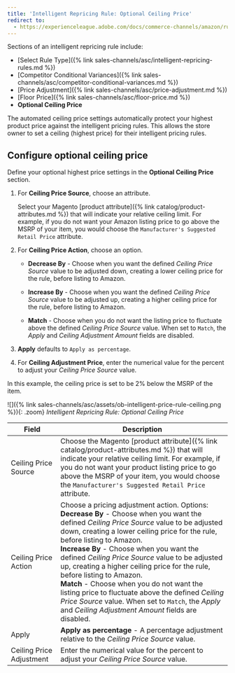 ```yaml
---
title: 'Intelligent Repricing Rule: Optional Ceiling Price'
redirect to:
  - https://experienceleague.adobe.com/docs/commerce-channels/amazon/rules/pricing-rules/optional-ceiling-price.html
---
```



Sections of an intelligent repricing rule include:

- [Select Rule Type]({% link sales-channels/asc/intelligent-repricing-rules.md %})
- [Competitor Conditional Variances]({% link sales-channels/asc/competitor-conditional-variances.md %})
- [Price Adjustment]({% link sales-channels/asc/price-adjustment.md %})
- [Floor Price]({% link sales-channels/asc/floor-price.md %})
- **Optional Ceiling Price**

The automated ceiling price settings automatically protect your highest product price against the intelligent pricing rules. This allows the store owner to set a ceiling (highest price) for their intelligent pricing rules.

## Configure optional ceiling price

Define your optional highest price settings in the **Optional Ceiling Price** section.

1. For **Ceiling Price Source**, choose an attribute.

   Select your Magento [product attribute]({% link catalog/product-attributes.md %}) that will indicate your relative ceiling limit. For example, if you do not want your Amazon listing price to go above the MSRP of your item, you would choose the `Manufacturer's Suggested Retail Price` attribute.

1. For **Ceiling Price Action**, choose an option.

   - **Decrease By** - Choose when you want the defined _Ceiling Price Source_ value to be adjusted down, creating a lower ceiling price for the rule, before listing to Amazon.

   - **Increase By** - Choose when you want the defined _Ceiling Price Source_ value to be adjusted up, creating a higher ceiling price for the rule, before listing to Amazon.

   - **Match** - Choose when you do not want the listing price to fluctuate above the defined _Ceiling Price Source_ value. When set to `Match`, the _Apply_ and _Ceiling Adjustment Amount_ fields are disabled.

1. **Apply** defaults to `Apply as percentage`.

1. For **Ceiling Adjustment Price**, enter the numerical value for the percent to adjust your _Ceiling Price Source_ value.

In this example, the ceiling price is set to be 2% below the MSRP of the item.

![]({% link sales-channels/asc/assets/ob-intelligent-price-rule-ceiling.png %}){: .zoom}
_Intelligent Repricing Rule: Optional Ceiling Price_

|Field |Description|
|---|---|
|Ceiling Price Source|Choose the Magento [product attribute]({% link catalog/product-attributes.md %}) that will indicate your relative ceiling limit. For example, if you do not want your product listing price to go above the MSRP of your item, you would choose the `Manufacturer's Suggested Retail Price` attribute. |
|Ceiling Price Action |Choose a pricing adjustment action. Options:<br/>**Decrease By** - Choose when you want the defined _Ceiling Price Source_ value to be adjusted down, creating a lower ceiling price for the rule, before listing to Amazon.<br/>**Increase By** - Choose when you want the defined _Ceiling Price Source_ value to be adjusted up, creating a higher ceiling price for the rule, before listing to Amazon.<br/>**Match** - Choose when you do not want the listing price to fluctuate above the defined _Ceiling Price Source_ value. When set to `Match`, the _Apply_ and _Ceiling Adjustment Amount_ fields are disabled. |
|Apply|**Apply as percentage** - A percentage adjustment relative to the _Ceiling Price Source_ value. |
|Ceiling Price Adjustment|Enter the numerical value for the percent to adjust your _Ceiling Price Source_ value. |
